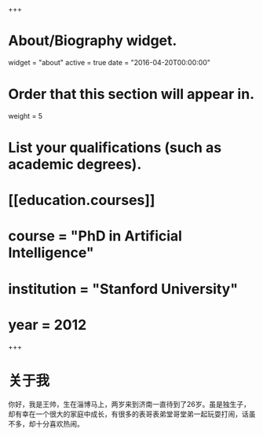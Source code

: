 +++
# About/Biography widget.
widget = "about"
active = true
date = "2016-04-20T00:00:00"

# Order that this section will appear in.
weight = 5


# List your qualifications (such as academic degrees).
# [[education.courses]]
#  course = "PhD in Artificial Intelligence"
#  institution = "Stanford University"
#  year = 2012


+++

# 关于我

你好，我是王帅，生在淄博马上，两岁来到济南一直待到了26岁。虽是独生子，却有幸在一个很大的家庭中成长，有很多的表哥表弟堂哥堂弟一起玩耍打闹，话虽不多，却十分喜欢热闹。

